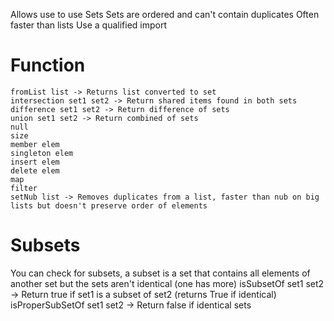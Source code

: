 Allows use to use Sets
Sets are ordered and can't contain duplicates
Often faster than lists
Use a qualified import

# Function
    fromList list -> Returns list converted to set
    intersection set1 set2 -> Return shared items found in both sets
    difference set1 set2 -> Return difference of sets
    union set1 set2 -> Return combined of sets
    null
    size
    member elem
    singleton elem
    insert elem
    delete elem
    map
    filter
    setNub list -> Removes duplicates from a list, faster than nub on big lists but doesn't preserve order of elements

# Subsets
You can check for subsets, a subset is a set that contains all elements of another set but the sets aren't identical (one has more)
    isSubsetOf set1 set2 -> Return true if set1 is a subset of set2 (returns True if identical)
    isProperSubSetOf set1 set2 -> Return false if identical sets



